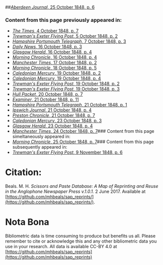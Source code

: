 ##[*Aberdeen Journal*, 25 October 1848, p. 6](https://mhbeals.github.io/sap_html/Aberdeen-Journal/Aberdeen-Journal-25-October-1848-p-6)

### Content from this page previously appeared in:
+ [*The Times*, 4 October 1848, p. 7](https://mhbeals.github.io/sap_html/The-Times/The-Times-4-October-1848-p-7)
+ [*Trewman's Exeter Flying Post*, 5 October 1848, p. 2](https://mhbeals.github.io/sap_html/Trewman's-Exeter-Flying-Post/Trewman's-Exeter-Flying-Post-5-October-1848-p-2)
+ [*Hampshire Portsmouth Telegraph*, 7 October 1848, p. 3](https://mhbeals.github.io/sap_html/Hampshire-Portsmouth-Telegraph/Hampshire-Portsmouth-Telegraph-7-October-1848-p-3)
+ [*Daily News*, 16 October 1848, p. 3](https://mhbeals.github.io/sap_html/Daily-News/Daily-News-16-October-1848-p-3)
+ [*Glasgow Herald*, 16 October 1848, p. 4](https://mhbeals.github.io/sap_html/Glasgow-Herald/Glasgow-Herald-16-October-1848-p-4)
+ [*Morning Chronicle*, 16 October 1848, p. 4](https://mhbeals.github.io/sap_html/Morning-Chronicle/Morning-Chronicle-16-October-1848-p-4)
+ [*Manchester Times*, 17 October 1848, p. 2](https://mhbeals.github.io/sap_html/Manchester-Times/Manchester-Times-17-October-1848-p-2)
+ [*Morning Chronicle*, 18 October 1848, p. 5](https://mhbeals.github.io/sap_html/Morning-Chronicle/Morning-Chronicle-18-October-1848-p-5)
+ [*Caledonian Mercury*, 19 October 1848, p. 2](https://mhbeals.github.io/sap_html/Caledonian-Mercury/Caledonian-Mercury-19-October-1848-p-2)
+ [*Caledonian Mercury*, 19 October 1848, p. 4](https://mhbeals.github.io/sap_html/Caledonian-Mercury/Caledonian-Mercury-19-October-1848-p-4)
+ [*Trewman's Exeter Flying Post*, 19 October 1848, p. 2](https://mhbeals.github.io/sap_html/Trewman's-Exeter-Flying-Post/Trewman's-Exeter-Flying-Post-19-October-1848-p-2)
+ [*Trewman's Exeter Flying Post*, 19 October 1848, p. 3](https://mhbeals.github.io/sap_html/Trewman's-Exeter-Flying-Post/Trewman's-Exeter-Flying-Post-19-October-1848-p-3)
+ [*Hull Packet*, 20 October 1848, p. 7](https://mhbeals.github.io/sap_html/Hull-Packet/Hull-Packet-20-October-1848-p-7)
+ [*Examiner*, 21 October 1848, p. 11](https://mhbeals.github.io/sap_html/Examiner/Examiner-21-October-1848-p-11)
+ [*Hampshire Portsmouth Telegraph*, 21 October 1848, p. 1](https://mhbeals.github.io/sap_html/Hampshire-Portsmouth-Telegraph/Hampshire-Portsmouth-Telegraph-21-October-1848-p-1)
+ [*Ipswich Journal*, 21 October 1848, p. 4](https://mhbeals.github.io/sap_html/Ipswich-Journal/Ipswich-Journal-21-October-1848-p-4)
+ [*Preston Chronicle*, 21 October 1848, p. 7](https://mhbeals.github.io/sap_html/Preston-Chronicle/Preston-Chronicle-21-October-1848-p-7)
+ [*Caledonian Mercury*, 23 October 1848, p. 3](https://mhbeals.github.io/sap_html/Caledonian-Mercury/Caledonian-Mercury-23-October-1848-p-3)
+ [*Glasgow Herald*, 23 October 1848, p. 4](https://mhbeals.github.io/sap_html/Glasgow-Herald/Glasgow-Herald-23-October-1848-p-4)
+ [*Manchester Times*, 24 October 1848, p. 7](https://mhbeals.github.io/sap_html/Manchester-Times/Manchester-Times-24-October-1848-p-7)### Content from this page simeltaneously appeared in:
+ [*Morning Chronicle*, 25 October 1848, p. 7](https://mhbeals.github.io/sap_html/Morning-Chronicle/Morning-Chronicle-25-October-1848-p-7)### Content from this page subsequently appeared in:
+ [*Trewman's Exeter Flying Post*, 9 November 1848, p. 6](https://mhbeals.github.io/sap_html/Trewman's-Exeter-Flying-Post/Trewman's-Exeter-Flying-Post-9-November-1848-p-6)
                    
# Citation: 

Beals. M. H. *Scissors and Paste Database: A Map of Reprinting and Reuse in the Anglophone Newspaper Press v.1.0.1.* 2 June 2017. Available at [https://github.com/mhbeals/sap_reprints/](https://github.com/mhbeals/sap_reprints/). 
                    
# Nota Bona

Bibliometric data is time consuming to produce but benefits us all. Please remember to cite or acknowledge this and any other bibliometric data you use in your research. All data is available CC-BY 4.0 at [https://github.com/mhbeals/sap_reprints](https://github.com/mhbeals/sap_reprints)